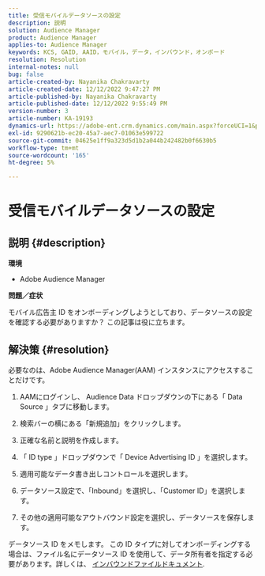 ```yaml
---
title: 受信モバイルデータソースの設定
description: 説明
solution: Audience Manager
product: Audience Manager
applies-to: Audience Manager
keywords: KCS, GAID, AAID，モバイル，データ，インバウンド，オンボード
resolution: Resolution
internal-notes: null
bug: false
article-created-by: Nayanika Chakravarty
article-created-date: 12/12/2022 9:47:27 PM
article-published-by: Nayanika Chakravarty
article-published-date: 12/12/2022 9:55:49 PM
version-number: 3
article-number: KA-19193
dynamics-url: https://adobe-ent.crm.dynamics.com/main.aspx?forceUCI=1&pagetype=entityrecord&etn=knowledgearticle&id=fdc3858b-667a-ed11-81ac-6045bd006b25
exl-id: 9290621b-ec20-45a7-aec7-01063e599722
source-git-commit: 04625e1ff9a323d5d1b2a044b242482b0f6630b5
workflow-type: tm+mt
source-wordcount: '165'
ht-degree: 5%

---
```


# 受信モバイルデータソースの設定

## 説明 {#description}


<b>環境</b>

- Adobe Audience Manager

<b>問題／症状</b>

モバイル広告主 ID をオンボーディングしようとしており、データソースの設定を確認する必要がありますか？ この記事は役に立ちます。


## 解決策 {#resolution}


必要なのは、Adobe Audience Manager(AAM) インスタンスにアクセスすることだけです。

1) AAMにログインし、 Audience Data ドロップダウンの下にある「 Data Source 」タブに移動します。

2) 検索バーの横にある「新規追加」をクリックします。

3) 正確な名前と説明を作成します。

4) 「 ID type 」ドロップダウンで「 Device Advertising ID 」を選択します。

5) 適用可能なデータ書き出しコントロールを選択します。

6) データソース設定で、「Inbound」を選択し、「Customer ID」を選択します。

7) その他の適用可能なアウトバウンド設定を選択し、データソースを保存します。

データソース ID をメモします。 この ID タイプに対してオンボーディングする場合は、ファイル名にデータソース ID を使用して、データ所有者を指定する必要があります。詳しくは、 [インバウンドファイルドキュメント](https://experienceleague.adobe.com/docs/audience-manager/user-guide/implementation-integration-guides/sending-audience-data/batch-data-transfer-process/inbound-s3-filenames.html?lang=en).
